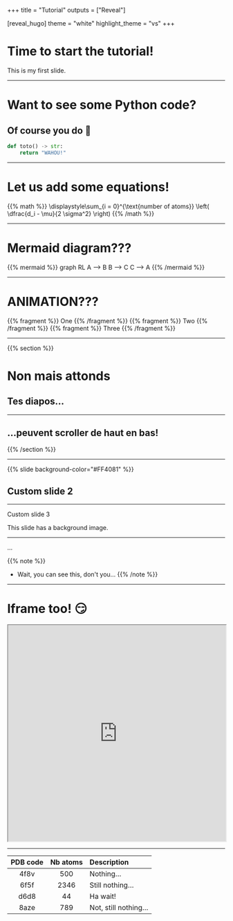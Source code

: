 +++
title = "Tutorial"
outputs = ["Reveal"]

[reveal_hugo]
theme = "white"
highlight_theme = "vs"
+++

<!-- Font-Awesome setup! -->
<script src="/Font-Awesome/js/all.js"></script>
<link href="/Font-Awesome/css/all.css" rel="stylesheet">
<!-- Font-Awesome setup! -->

# Time to start the tutorial!

This is my first slide.

---

# Want to see some Python code?

## Of course you do 👀

```python
def toto() -> str:
    return "WAHOU!"
```

---

# Let us add some equations!

{{% math %}}
\displaystyle\sum_{i = 0}^{\text{number of atoms}} \left( \dfrac{d_i - \mu}{2 \sigma^2} \right)
{{% /math %}}

---

# Mermaid diagram???

{{% mermaid %}}
graph RL
A --> B
B --> C
C --> A
{{% /mermaid %}}

---

# ANIMATION???

{{% fragment %}} One {{% /fragment %}}
{{% fragment %}} Two {{% /fragment %}}
{{% fragment %}} Three {{% /fragment %}}

---

{{% section %}}

# Non mais attonds

## Tes diapos…

---

## …peuvent scroller de haut en bas!

{{% /section %}}

---

{{% slide background-color="#FF4081" %}}

## Custom slide 2

---

Custom slide 3

This slide has a background image.

---

…

{{% note %}}

-   Wait, you can see this, don't you…
    {{% /note %}}

---

# Iframe too! 😏

<iframe src="https://highlightjs.org/demo" width="100%" height="500cm"></iframe>

---

| **PDB code** | **Nb atoms** | **Description**     |
| :----------: | :----------: | :------------------ |
|     4f8v     |     500      | Nothing…            |
|     6f5f     |     2346     | Still nothing…      |
|     d6d8     |      44      | Ha wait!            |
|     8aze     |     789      | Not, still nothing… |
